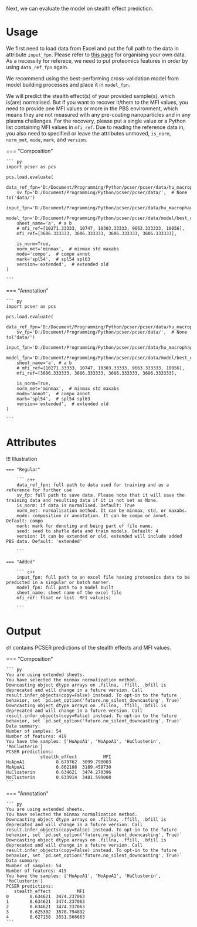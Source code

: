 Next, we can evaluate the model on stealth effect prediction.

# Usage
We first need to load data from Excel and put the full path to the data in attribute `input_fpn`. Please refer to [this page]() for organising your own data. As a necessity for referece, we need to put proteomics features in order by using `data_ref_fpn` again.

We recommend using the best-performing cross-validation model from model building processes and place it in `model_fpn`.

We will predict the stealth effect(s) of your provided sample(s), which is(are) normalised. But if you want to recover it/them to the MFI values, you need to provide one MFI values or more in the PBS environment, which means they are not measured with any pre-coating nanoparticles and in any plasma challenges. For the recovery, please put a single value or a Python list containing MFI values in `mfi_ref`. Due to reading the reference data in, you also need to specified or leave the attributes unmoved, `is_norm`, `norm_met`, `mode`, `mark`, and `version`. 

=== "Composition"

    ``` py
    import pcser as pcs

    pcs.load.evaluate(
        data_ref_fpn='D:/Document/Programming/Python/pcser/pcser/data/hu_macrophage/Proteomics_07262023_rv_C57BL6_spl54.xlsx',
        sv_fp='D:/Document/Programming/Python/pcser/pcser/data/',  # None to('data/')
        input_fpn='D:/Document/Programming/Python/pcser/pcser/data/hu_macrophage/example.xlsx',
        model_fpn='D:/Document/Programming/Python/pcser/pcser/data/model/best_cv.joblib',
        sheet_name='a', # a b
        # mfi_ref=[10271.33333, 10747, 10303.33333, 9663.333333, 10056],
        mfi_ref=[3606.333333, 3606.333333, 3606.333333, 3606.333333],
    
        is_norm=True,
        norm_met='minmax',  # minmax std maxabs
        mode='compo',  # compo annot
        mark='spl54',  # spl54 spl63
        version='extended',  # extended old
    )
    
    ```

=== "Annotation"

    ``` py
    import pcser as pcs

    pcs.load.evaluate(
        data_ref_fpn='D:/Document/Programming/Python/pcser/pcser/data/hu_macrophage/Proteomics_07262023_rv_C57BL6_spl54.xlsx',
        sv_fp='D:/Document/Programming/Python/pcser/pcser/data/',  # None to('data/')
        input_fpn='D:/Document/Programming/Python/pcser/pcser/data/hu_macrophage/example.xlsx',
        model_fpn='D:/Document/Programming/Python/pcser/pcser/data/model/best_cv.joblib',
        sheet_name='a', # a b
        # mfi_ref=[10271.33333, 10747, 10303.33333, 9663.333333, 10056],
        mfi_ref=[3606.333333, 3606.333333, 3606.333333, 3606.333333],
    
        is_norm=True,
        norm_met='minmax',  # minmax std maxabs
        mode='annot',  # compo annot
        mark='spl54',  # spl54 spl63
        version='extended',  # extended old
    )
            
    ``` 


# Attributes
!!! Illustration

    === "Regular"
        
        ``` c++ 
        data_ref_fpn: full path to data used for training and as a reference for further use
        sv_fp: full path to save data. Please note that it will save the training data and resulting data if it is not set as None.
        is_norm: if data is normalised. Default: True
        norm_met: normalisation method. It can be minmax, std, or maxabs.
        mode: composition or annotation. It can be compo or annot. Default: compo 
        mark: mark for denoting and being part of file name.
        seed: seed to shufle data and train models. Default: 4
        version: It can be extended or old. extended will include added PBS data. Default: 'extended'
        
        ```

    === "Added"

        ``` c++
        input_fpn: full path to an excel file having proteomics data to be predicted in a singular or batch manner.
        model_fpn: full path to a model built 
        sheet_name: sheet name of the excel file
        mfi_ref: float or list. MFI value(s)

        ```


# Output

`df` contains PCSER predictions of the stealth effects and MFI values.

=== "Composition"

    ``` py
    You are using extended sheets.
    You have selected the minmax normalization method.
    Downcasting object dtype arrays on .fillna, .ffill, .bfill is deprecated and will change in a future version. Call result.infer_objects(copy=False) instead. To opt-in to the future behavior, set `pd.set_option('future.no_silent_downcasting', True)`
    Downcasting object dtype arrays on .fillna, .ffill, .bfill is deprecated and will change in a future version. Call result.infer_objects(copy=False) instead. To opt-in to the future behavior, set `pd.set_option('future.no_silent_downcasting', True)`
    Data summary:
    Number of samples: 54
    Number of features: 419
    You have the samples: ['HuApoA1', 'MoApoA1', 'HuClusterin', 'MoClusterin']
    PCSER predictions: 
                 stealth_effect          MFI
    HuApoA1            0.670762  3099.790003
    MoApoA1            0.662108  3189.458730
    HuClusterin        0.634621  3474.270396
    MoClusterin        0.633914  3481.599008
    ```

=== "Annotation"

    ``` py
    You are using extended sheets.
    You have selected the minmax normalization method.
    Downcasting object dtype arrays on .fillna, .ffill, .bfill is deprecated and will change in a future version. Call result.infer_objects(copy=False) instead. To opt-in to the future behavior, set `pd.set_option('future.no_silent_downcasting', True)`
    Downcasting object dtype arrays on .fillna, .ffill, .bfill is deprecated and will change in a future version. Call result.infer_objects(copy=False) instead. To opt-in to the future behavior, set `pd.set_option('future.no_silent_downcasting', True)`
    Data summary:
    Number of samples: 54
    Number of features: 419
    You have the samples: ['HuApoA1', 'MoApoA1', 'HuClusterin', 'MoClusterin']
    PCSER predictions: 
       stealth_effect          MFI
    0        0.634621  3474.237063
    1        0.634621  3474.237063
    2        0.634621  3474.237063
    3        0.625302  3570.794892
    4        0.627158  3551.566663
    ```